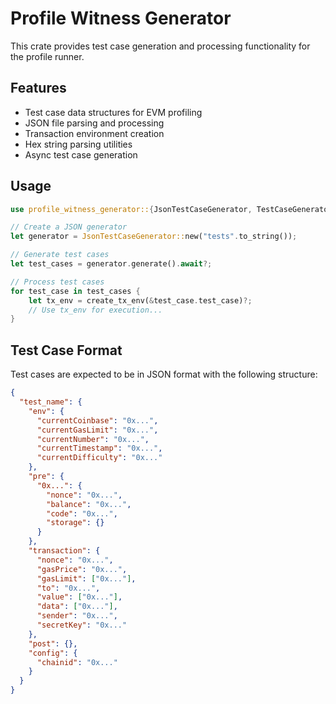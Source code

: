 # Profile Witness Generator

This crate provides test case generation and processing functionality for the profile runner.

## Features

- Test case data structures for EVM profiling
- JSON file parsing and processing
- Transaction environment creation
- Hex string parsing utilities
- Async test case generation

## Usage

```rust
use profile_witness_generator::{JsonTestCaseGenerator, TestCaseGenerator, NamedTestCase};

// Create a JSON generator
let generator = JsonTestCaseGenerator::new("tests".to_string());

// Generate test cases
let test_cases = generator.generate().await?;

// Process test cases
for test_case in test_cases {
    let tx_env = create_tx_env(&test_case.test_case)?;
    // Use tx_env for execution...
}
```

## Test Case Format

Test cases are expected to be in JSON format with the following structure:

```json
{
  "test_name": {
    "env": {
      "currentCoinbase": "0x...",
      "currentGasLimit": "0x...",
      "currentNumber": "0x...",
      "currentTimestamp": "0x...",
      "currentDifficulty": "0x..."
    },
    "pre": {
      "0x...": {
        "nonce": "0x...",
        "balance": "0x...",
        "code": "0x...",
        "storage": {}
      }
    },
    "transaction": {
      "nonce": "0x...",
      "gasPrice": "0x...",
      "gasLimit": ["0x..."],
      "to": "0x...",
      "value": ["0x..."],
      "data": ["0x..."],
      "sender": "0x...",
      "secretKey": "0x..."
    },
    "post": {},
    "config": {
      "chainid": "0x..."
    }
  }
}
``` 